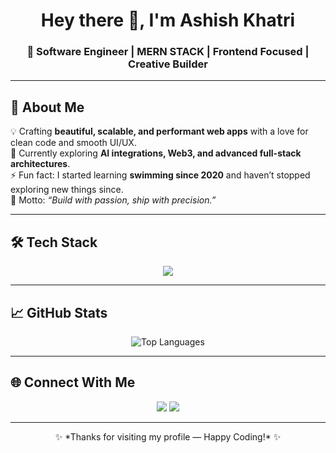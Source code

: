 <h1 align="center">Hey there 👋, I'm Ashish Khatri</h1>
<h3 align="center">🚀 Software Engineer | MERN STACK | Frontend Focused | Creative Builder</h3>

---

## 🎨 About Me  
💡 Crafting **beautiful, scalable, and performant web apps** with a love for clean code and smooth UI/UX.  
🌱 Currently exploring **AI integrations, Web3, and advanced full-stack architectures**.  
⚡ Fun fact: I started learning **swimming since 2020** and haven’t stopped exploring new things since.  
🎯 Motto: *“Build with passion, ship with precision.”*  

---

## 🛠 Tech Stack  

<p align="center">
  <img src="https://skillicons.dev/icons?i=react,nextjs,svelte,postman,redux,tailwind,typescript,javascript,html,css,scss,nodejs,express,fastapi,python,mongodb,postgresql,sqlite,git" />
</p>

---

## 📈 GitHub Stats  

<p align="center">
  <img src="https://github-readme-stats.vercel.app/api/top-langs/?username=Khatriaashish&layout=compact&theme=radical" alt="Top Languages" />
</p>

---

## 🌐 Connect With Me  

<p align="center">
  <a href="https://www.linkedin.com/in/ashish-khatri-00504b18b/"><img src="https://img.shields.io/badge/LinkedIn-0A66C2?style=for-the-badge&logo=linkedin&logoColor=white"/></a>
<!--   <a href="https://YOUR_PORTFOLIO_LINK"><img src="https://img.shields.io/badge/Portfolio-000?style=for-the-badge&logo=vercel&logoColor=white"/></a> -->
  <a href="mailto:khatriaashish1@gmail.com"><img src="https://img.shields.io/badge/Email-D14836?style=for-the-badge&logo=gmail&logoColor=white"/></a>
</p>

---

<p align="center">✨ *Thanks for visiting my profile — Happy Coding!* ✨</p>
